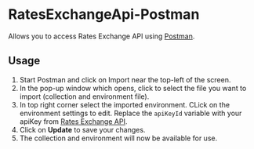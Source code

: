 # RatesExchangeApi-Postman
Allows you to access Rates Exchange API using [Postman](https://www.getpostman.com/).

## Usage
1. Start Postman and click on Import near the top-left of the screen.
2. In the pop-up window which opens, click to select the file you want to import (collection and environment file). 
3. In top right corner select the imported environment. CLick on the environment settings to edit. Replace the `apiKeyId` variable with your apiKey from [Rates Exchange API](https://ratesexchange.eu/).
4. Click on **Update** to save your changes.
5. The collection and environment will now be available for use.
